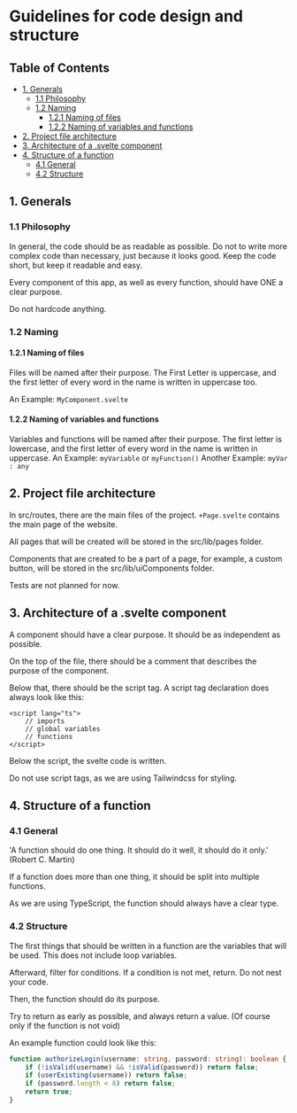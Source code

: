 # Guidelines for code design and structure

## Table of Contents

  - [1. Generals](#1-generals)
    - [1.1 Philosophy](#11-philosophy)
    - [1.2 Naming](#12-naming)
      - [1.2.1 Naming of files](#121-naming-of-files)
      - [1.2.2 Naming of variables and functions](#122-naming-of-variables-and-functions)
  - [2. Project file architecture](#2-project-file-architecture)
  - [3. Architecture of a .svelte component](#3-architecture-of-a-svelte-component)
  - [4. Structure of a function](#4-structure-of-a-function)
    - [4.1 General](#41-general)
    - [4.2 Structure](#42-structure)

## 1. Generals

### 1.1 Philosophy

In general, the code should be as readable as possible. Do not to write more complex code than necessary, 
just because it looks good. Keep the code short, but keep it readable and easy.

Every component of this app, as well as every function, should have ONE a clear purpose.

Do not hardcode anything.

### 1.2 Naming

#### 1.2.1 Naming of files

Files will be named after their purpose. The First Letter is uppercase, and the first letter of every word in the name 
is written in uppercase too. 

An Example: `MyComponent.svelte`

#### 1.2.2 Naming of variables and functions

Variables and functions will be named after their purpose. The first letter is lowercase, and the first letter of every 
word in the name is written in uppercase.
An Example: `myVariable` or `myFunction()`
Another Example: `myVar : any`


## 2. Project file architecture

In src/routes, there are the main files of the project. `+Page.svelte` contains the main page of the website.

All pages that will be created will be stored in the src/lib/pages folder.

Components that are created to be a part of a page, for example, a custom button, 
will be stored in the src/lib/uiComponents folder.

Tests are not planned for now. 

## 3. Architecture of a .svelte component

A component should have a clear purpose. It should be as independent as possible.

On the top of the file, there should be a comment that describes the purpose of the component. 

Below that, there should be the script tag. A script tag declaration does always look like this: 
```sveltehtml
<script lang="ts">
    // imports
    // global variables
    // functions
</script>
```

Below the script, the svelte code is written.

Do not use script tags, as we are using Tailwindcss for styling.

## 4. Structure of a function

### 4.1 General

'A function should do one thing. It should do it well, it should do it only.' (Robert C. Martin)

If a function does more than one thing, it should be split into multiple functions.

As we are using TypeScript, the function should always have a clear type.

### 4.2 Structure

The first things that should be written in a function are the variables that will be used. 
This does not include loop variables.

Afterward, filter for conditions. If a condition is not met, return. Do not nest your code.

Then, the function should do its purpose. 

Try to return as early as possible, and always return a value. (Of course only if the function is not void)

An example function could look like this: 
```typescript
function authorizeLogin(username: string, password: string): boolean {
    if (!isValid(username) && !isValid(password)) return false;
    if (userExisting(username)) return false;
    if (password.length < 8) return false;
    return true;
}
